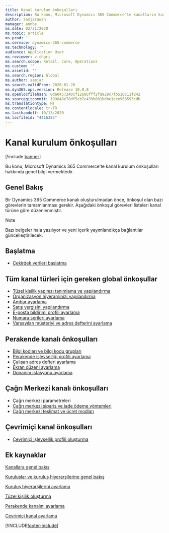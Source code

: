 ```yaml
---
title: Kanal kurulum önkoşulları
description: Bu konu, Microsoft Dynamics 365 Commerce'te kanalların kurulum önkoşulları hakkında genel bilgi vermektedir.
author: samjarawan
manager: annbe
ms.date: 02/21/2020
ms.topic: article
ms.prod: ''
ms.service: dynamics-365-commerce
ms.technology: ''
audience: Application User
ms.reviewer: v-chgri
ms.search.scope: Retail, Core, Operations
ms.custom: ''
ms.assetid: ''
ms.search.region: Global
ms.author: samjar
ms.search.validFrom: 2020-01-20
ms.dyn365.ops.version: Release 10.0.8
ms.openlocfilehash: 0da0457240cf12686fff2fa929c7fb510c11f242
ms.sourcegitcommit: 199848e78df5cb7c439b001bdbe1ece963593cdb
ms.translationtype: HT
ms.contentlocale: tr-TR
ms.lasthandoff: 10/13/2020
ms.locfileid: "4416385"
---
```

# <a name="channel-setup-prerequisites"></a>Kanal kurulum önkoşulları


[!include [banner](includes/banner.md)]

Bu konu, Microsoft Dynamics 365 Commerce'te kanal kurulum önkoşulları hakkında genel bilgi vermektedir.

## <a name="overview"></a>Genel Bakış

Bir Dynamics 365 Commerce kanalı oluşturulmadan önce, önkoşul olan bazı görevlerin tamamlanması gerekir. Aşağıdaki önkoşul görevleri listeleri kanal türüne göre düzenlenmiştir.

> [!NOTE]
> Bazı belgeler hala yazılıyor ve yeni içerik yayımlandıkça bağlantılar güncelleştirilecek.

## <a name="initialization"></a>Başlatma

- [Çekirdek verileri başlatma](enable-configure-retail-functionality.md)

## <a name="global-prerequisities-required-for-all-channel-types"></a>Tüm kanal türleri için gereken global önkoşullar

- [Tüzel kişilik yapınızı tanımlama ve yapılandırma](channels-legal-entities.md) 
- [Organizasyon hiyerarşinizi yapılandırma](channels-org-hierarchies.md)
- [Ambar ayarlama](channels-setup-warehouse.md)
- [Satış vergisini yapılandırma](../finance/general-ledger/indirect-taxes-overview.md?toc=/dynamics365/commerce/toc.json)
- [E-posta bildirimi profili ayarlama](email-notification-profiles.md)
- [Numara serileri ayarlama](../fin-ops-core/fin-ops/organization-administration/number-sequence-overview.md?toc=/dynamics365/commerce/toc.json)
- [Varsayılan müşteriyi ve adres defterini ayarlama](default-customer.md)
<!--
- [Configure commerce parameters](commerce-parameters.md)
-->

## <a name="retail-channel-prerequisites"></a>Perakende kanalı önkoşulları

- [Bilgi kodları ve bilgi kodu grupları](info-codes-retail.md)
- [Perakende işlevselliği profili ayarlama](retail-functionality-profile.md)
- [Çalışan adres defteri ayarlama](new-address-book.md)
- [Ekran düzeni ayarlama](pos-screen-layouts.md)
- [Donanım istasyonu ayarlama](retail-hardware-station-configuration-installation.md)

## <a name="call-center-channel-prerequisites"></a>Çağrı Merkezi kanalı önkoşulları

- Çağrı merkezi parametreleri
- [Çağrı merkezi sipariş ve iade ödeme yöntemleri](work-with-payments.md)
- [Çağrı merkezi teslimat ve ücret modları](configure-call-center-delivery.md)

## <a name="online-channel-prerequisites"></a>Çevrimiçi kanal önkoşulları

- [Çevrimiçi işlevsellik profili oluşturma](online-functionality-profile.md)

## <a name="additional-resources"></a>Ek kaynaklar

[Kanallara genel bakış](channels-overview.md)

[Kuruluşlar ve kuruluş hiyerarşilerine genel bakış](../fin-ops-core/fin-ops/organization-administration/organizations-organizational-hierarchies.md?toc=/dynamics365/commerce/toc.json)

[Kuruluş hiyerarşilerini ayarlama](channels-org-hierarchies.md)

[Tüzel kişilik oluşturma](channels-legal-entities.md)

[Perakende kanalını ayarlama](channel-setup-retail.md)
    
[Çevrimiçi kanal ayarlama](channel-setup-online.md)


[!INCLUDE[footer-include](../includes/footer-banner.md)]